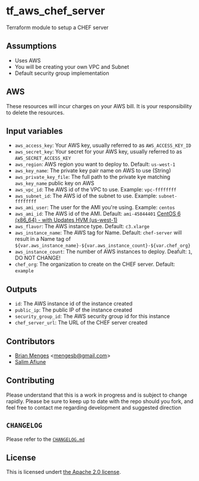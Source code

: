 # tf_aws_chef_server
Terraform module to setup a CHEF server

## Assumptions

* Uses AWS
* You will be creating your own VPC and Subnet
* Default security group implementation

## AWS

These resources will incur charges on your AWS bill. It is your responsibility to delete the resources.

## Input variables

* `aws_access_key`: Your AWS key, usually referred to as `AWS_ACCESS_KEY_ID`
* `aws_secret_key`: Your secret for your AWS key, usually referred to as `AWS_SECRET_ACCESS_KEY`
* `aws_region`: AWS region you want to deploy to. Default: `us-west-1`
* `aws_key_name`: The private key pair name on AWS to use (String)
* `aws_private_key_file`: The full path to the private kye matching `aws_key_name` public key on AWS
* `aws_vpc_id`: The AWS id of the VPC to use. Example: `vpc-ffffffff`
* `aws_subnet_id`: The AWS id of the subnet to use. Example: `subnet-ffffffff`
* `aws_ami_user`: The user for the AMI you're using. Example: `centos`
* `aws_ami_id`: The AWS id of the AMI. Default: `ami-45844401` [CentOS 6 (x86_64) - with Updates HVM (us-west-1)](https://aws.amazon.com/marketplace/pp/B00NQAYLWO)
* `aws_flavor`: The AWS instance type. Default: `c3.xlarge`
* `aws_instance_name`: The AWS tag for Name. Default: `chef-server` will result in a Name tag of `${var.aws_instance_name}-${var.aws_instance_count}-${var.chef_org}`
* `aws_instance_count`: The number of AWS instances to deploy. Deafult: `1`, DO NOT CHANGE!
* `chef_org`: The organization to create on the CHEF server. Default: `example`

## Outputs

* `id`: The AWS instance id of the instance created
* `public_ip`: The public IP of the instance created
* `security_group_id`: The AWS security group id for this instance
* `chef_server_url`: The URL of the CHEF server created

## Contributors

* [Brian Menges](https://github.com/mengesb) <[mengesb@gmail.com](mengesb@gmail.com)>
* [Salim Afiune](https://github.com/afiune)

## Contributing

Please understand that this is a work in progress and is subject to change rapidly. Please be sure to keep up to date with the repo should you fork, and feel free to contact me regarding development and suggested direction

## `CHANGELOG`

Please refer to the [`CHANGELOG.md`](CHANGELOG.md)

## License

This is licensed undert [the Apache 2.0 license](https://www.apache.org/licenses/LICENSE-2.0).
